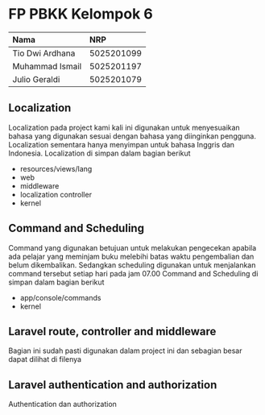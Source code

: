 # FP PBKK Kelompok 6

|          Nama             |      NRP       |
| :------------------       | :--------------|
| Tio Dwi Ardhana           | 5025201099     |
| Muhammad Ismail           | 5025201197     |
| Julio Geraldi             | 5025201079     |



## Localization
Localization pada project kami kali ini digunakan untuk menyesuaikan bahasa yang digunakan sesuai dengan bahasa yang diinginkan pengguna. Localization sementara hanya menyimpan untuk bahasa Inggris dan Indonesia.
Localization di simpan dalam bagian berikut
- resources/views/lang
- web
- middleware
- localization controller
- kernel

## Command and Scheduling
Command yang digunakan betujuan untuk melakukan pengecekan apabila ada pelajar yang meminjam buku melebihi batas waktu pengembalian dan belum dikembalikan. Sedangkan scheduling digunakan untuk menjalankan command tersebut setiap hari pada jam 07.00
Command and Scheduling di simpan dalam bagian berikut
- app/console/commands
- kernel

## Laravel route, controller and middleware
Bagian ini sudah pasti digunakan dalam project ini dan sebagian besar dapat dilihat di filenya

## Laravel authentication and authorization
Authentication dan authorization 
